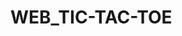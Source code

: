 # WEB_TIC-TAC-TOE
<imf src="https://github.com/user-attachments/assets/f6d710b8-058f-4a8b-867e-e57199db080b" />

